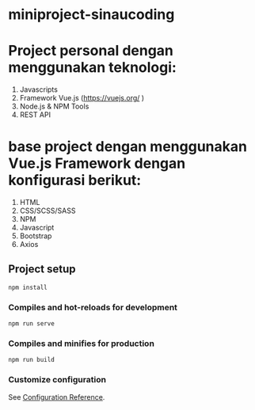 # miniproject-sinaucoding

# Project personal dengan menggunakan teknologi:
1. Javascripts
2. Framework Vue.js (https://vuejs.org/ )
3. Node.js & NPM Tools
4. REST API

# base project dengan menggunakan Vue.js Framework dengan konfigurasi berikut:
1. HTML
2. CSS/SCSS/SASS
3. NPM
4. Javascript
5. Bootstrap
6. Axios

## Project setup
```
npm install
```

### Compiles and hot-reloads for development
```
npm run serve
```

### Compiles and minifies for production
```
npm run build
```

### Customize configuration
See [Configuration Reference](https://cli.vuejs.org/config/).
